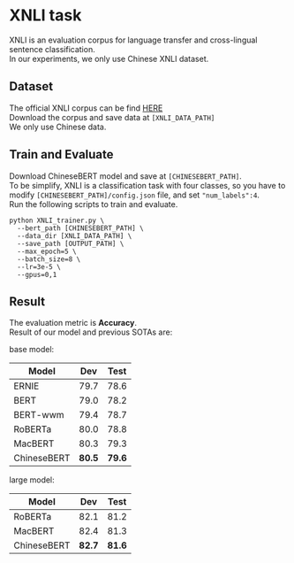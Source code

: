 # XNLI task
XNLI is an evaluation corpus for language transfer and cross-lingual sentence classification.   
In our experiments, we only use Chinese XNLI dataset. 

## Dataset
The official XNLI corpus can be find [HERE](https://github.com/facebookresearch/XNLI)  
Download the corpus and save data at `[XNLI_DATA_PATH]`  
We only use Chinese data.

## Train and Evaluate
Download ChineseBERT model and save at `[CHINESEBERT_PATH]`.  
To be simplify, XNLI is a classification task with four classes, so you have to
modify `[CHINESEBERT_PATH]/config.json` file, and set `"num_labels":4`.   
Run the following scripts to train and evaluate. 
```
python XNLI_trainer.py \
  --bert_path [CHINESEBERT_PATH] \
  --data_dir [XNLI_DATA_PATH] \
  --save_path [OUTPUT_PATH] \
  --max_epoch=5 \
  --batch_size=8 \
  --lr=3e-5 \
  --gpus=0,1
```

## Result
The evaluation metric is **Accuracy**.  
Result of our model and previous SOTAs are:

base model: 

| Model  | Dev | Test |  
|  ----  | ----  | ----  |
| ERNIE |  79.7 |   78.6  |
| BERT | 79.0 |  78.2 |  
| BERT-wwm | 79.4 | 78.7 |  
| RoBERTa |  80.0 |  78.8 |  
| MacBERT | 80.3 |  79.3 |  
| ChineseBERT | **80.5** | **79.6** |  

large model:

| Model  | Dev | Test |  
|  ----  | ----  | ----  |  
| RoBERTa | 82.1 | 81.2 |  
| MacBERT |  82.4 |  81.3 |  
| ChineseBERT | **82.7** |  **81.6** |  